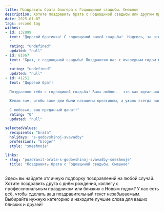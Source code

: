 ```yaml
---
title: Поздравить брата блогера с Годовщиной свадьбы. Смешное
description: Хотите поздравить брата с Годовщиной свадьбы или другим праздником? Наш ИИ создаст незабываемое поздравление, а вы обязательно выделитесь среди других.  
date: 2025-01-07
tags: second tag
wishes:
- id: 132899
  text: "Дорогой братишка! С годовщиной вашей свадьбы!  Надеюсь, за этот год вы не только успели обзавестись парочкой новых подписчиков (в семье!), но и сохранили друг друга в \"избранном\"!  Пусть ваш совместный блог семейной жизни будет полон ярких моментов, а число просмотров вашей любви неуклонно растёт!  Желаю вам океан терпения (на случай, когда надо вытирать слезы от смеха над друг другом), горы счастья (чтобы было, что фотографировать для Инстаграма) и миллион поцелуев (на каждый лайк под вашим семейным фото)!
  "
  rating: "undefined"
  updated: "null"
- id: 81967
  text: "Брат, с годовщиной свадьбы! Поздравляю вас с очередным годом безбашенной семейной жизни! Желаю вам и дальше вдохновлять подписчиков своим блоком о том, как выживать в браке, и, конечно же, оставаться таким же веселым и креативным дуэтом, как всегда!  🎉
  "
  rating: "undefined"
  updated: "null"
- id: 41251
  text: "Дорогой брат!
  
  Поздравляю тебя с годовщиной свадьбы! Ваша любовь — это как идеальный пост в блоге: много лайков, подписчиков и ни одной \"дизлайкнутой\" минуты! Помните, что каждая хорошая история начинается с \"жили они долго и счастливо\".
  
  Желаю вам, чтобы ваши дни были насыщены креативом, а ужины всегда заканчивались вкусными десертами (и ни одной пригоревшей картошки)! Пусть ваше совместное видео всегда собирает только самые положительные комментарии!
  
  С любовью, ваш преданный фанат!"
  rating: "0"
  updated: "null"

selectedValues:
  recipients: "brata"
  holidays: "s-godovshinoj-svavadby"
  professions: "bloger"
  style: "smeshnoje"

links:
- slug: "pozdravit-brata-s-godovshinoj-svavadby-smeshnoje"
  title: "Поздравить брата с Годовщиной свадьбы. Смешное"
---
```


Здесь вы найдете отличную подборку поздравлений на любой случай. 
Хотите поздравить друга с днём рождения, коллегу с профессиональным праздником или близких с Новым годом? У нас есть всё, чтобы сделать ваш поздравительный текст незабываемым. Выбирайте нужную категорию и находите лучшие слова для ваших близких и друзей!
